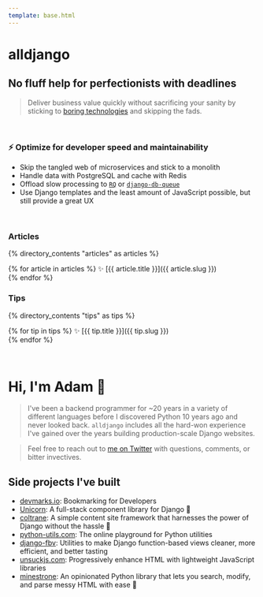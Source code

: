 ```yaml
---
template: base.html
---
```


# alldjango

## No fluff help for perfectionists with deadlines

> Deliver business value quickly without sacrificing your sanity by sticking to [boring technologies](http://boringtechnology.club/) and skipping the fads.

<br />

### ⚡ Optimize for developer speed and maintainability

- Skip the tangled web of microservices and stick to a monolith
- Handle data with PostgreSQL and cache with Redis
- Offload slow processing to [`RQ`](https://github.com/rq/django-rq) or [`django-db-queue`](https://github.com/dabapps/django-db-queue)
- Use Django templates and the least amount of JavaScript possible, but still provide a great UX

<br />

### Articles

{% directory_contents "articles" as articles %}

{% for article in articles %}
✨ [{{ article.title }}]({{ article.slug }})<br/>
{% endfor %}

### Tips

{% directory_contents "tips" as tips %}

{% for tip in tips %}
✨ [{{ tip.title }}]({{ tip.slug }})<br/>
{% endfor %}

<br />

# Hi, I'm Adam 👋

> I've been a backend programmer for ~20 years in a variety of different languages before I discovered Python 10 years ago and never looked back. `alldjango` includes all the hard-won experience I've gained over the years building production-scale Django websites.

> Feel free to reach out to [me on Twitter](https://twitter.com/adamghill) with questions, comments, or bitter invectives.

## Side projects I've built

- [devmarks.io](https://devmarks.io/): Bookmarking for Developers
- [Unicorn](https://www.django-unicorn.com): A full-stack component library for Django 🦄
- [coltrane](https://coltrane.readthedocs.io/): A simple content site framework that harnesses the power of Django without the hassle 🎵
- [python-utils.com](https://www.python-utils.com/): The online playground for Python utilities
- [django-fbv](https://django-fbv.readthedocs.io/): Utilities to make Django function-based views cleaner, more efficient, and better tasting
- [unsuckjs.com](https://unsuckjs.com/): Progressively enhance HTML with lightweight JavaScript libraries
- [minestrone](https://minestrone.readthedocs.io/): An opinionated Python library that lets you search, modify, and parse messy HTML with ease 🥫
